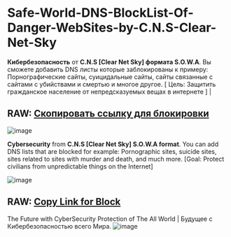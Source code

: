 # Safe-World-DNS-BlockList-Of-Danger-WebSites-by-C.N.S-Clear-Net-Sky
 **Кибербезопасность** от **C.N.S [Clear Net Sky] формата S.O.W.A**. Вы сможете добавить DNS листы которые заблокированы к примеру: Порнографические сайты, суицидальные сайты, сайты связанные с сайтами с убийствами и смертью и многое другое. [ Цель: Защитить гражданское население от непредсказуемых вещах в интернете ] | 

## RAW: [Скопировать ссылку для блокировки](https://raw.githubusercontent.com/AristarhUcolov/Safe-World-DNS-BlackList-Of-Danger-WebSites-by-C.N.S-Clear.Net.Sky/main/blacklist/blacklist_suicidical_and_killing.txt)

 ![image](https://github.com/AristarhUcolov/The-Future-Of-The-Technologies-Corporation/assets/56760026/f3635e6b-edbc-4451-84e8-a29c48bb1854)

**Cybersecurity** from **C.N.S [Clear Net Sky] S.O.W.A format**. You can add DNS lists that are blocked for example: Pornographic sites, suicide sites, sites related to sites with murder and death, and much more.
[Goal: Protect civilians from unpredictable things on the Internet]

![image](https://github.com/AristarhUcolov/C.N.S-Clear.Net.Sky-S.O.W.A/assets/56760026/e5ac6a77-1851-4e4e-93eb-02869adca27d)

## RAW: [Copy Link for Block](https://raw.githubusercontent.com/AristarhUcolov/Safe-World-DNS-BlackList-Of-Danger-WebSites-by-C.N.S-Clear.Net.Sky/main/blacklist/blacklist_suicidical_and_killing.txt)

The Future with CyberSecurity Protection of The All World | Будущее с Кибербезопасностью всего Мира.
![image](https://github.com/AristarhUcolov/Safe-World-DNS-BlackList-Of-Danger-WebSites-by-C.N.S-Clear.Net.Sky/assets/56760026/82c7cf31-9d67-40fd-8698-e5b70721c81d)

